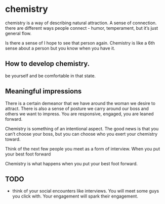 # chemistry

chemistry is a way of describing natural attraction. A sense of connection. there are different ways people connect - humor, temperament, but it’s just general flow.

Is there a sense of I hope to see that person again. Chemistry is like a 6th sense about a person but you know when you have it.

## How to develop chemistry.

be yourself and be comfortable in that state.

## Meaningful impressions

There is a certain demeanor that we have around the woman we desire to attract. There is also a sense of posture we carry around our boss and others we want to impress. You are responsive, engaged, you are leaned forward.

Chemistry is something of an intentional aspect. The good news is that you can’t choose your boss, but you can choose who you exert your chemistry toward.

Think of the next few people you meet as a form of interview. When you put your best foot forward

Chemistry is what happens when you put your best foot forward.

## TODO
- think of your social encounters like interviews. You will meet some guys you click with. Your engagement will spark their engagement.
